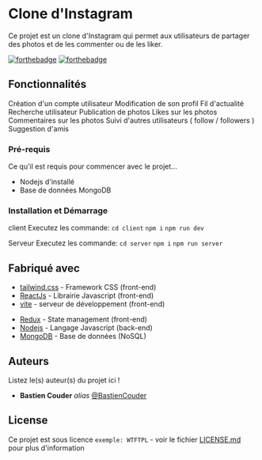 # Clone d'Instagram
Ce projet est un clone d'Instagram qui permet aux utilisateurs de partager des photos et de les commenter ou de les liker.

[![forthebadge](https://forthebadge.com/images/badges/made-with-javascript.svg)](https://forthebadge.com)
[![forthebadge](https://forthebadge.com/images/badges/ctrl-c-ctrl-v.svg)](https://forthebadge.com)

## Fonctionnalités

Création d'un compte utilisateur
Modification de son profil
Fil d'actualité
Recherche utilisateur
Publication de photos
Likes sur les photos
Commentaires sur les photos
Suivi d'autres utilisateurs ( follow / followers )
Suggestion d'amis

### Pré-requis

Ce qu'il est requis pour commencer avec le projet...

- Nodejs d'installé
- Base de données MongoDB

### Installation et Démarrage

client
Executez les commande: ``cd client`` ``npm i`` ``npm run dev``

Serveur
Executez les commande: ``cd server`` ``npm i`` ``npm run server``


## Fabriqué avec

* [tailwind.css](tailwindcss.com) - Framework CSS (front-end)
* [ReactJs](https://fr.legacy.reactjs.org/)  - Librairie Javascript (front-end)
* [vite](https://vitejs.dev/)  - serveur de développement (front-end)
- [Redux](https://redux.js.org/) - State management (front-end)
- [Nodejs](https://nodejs.org/en/docs) - Langage Javascript (back-end)
- [MongoDB](https://www.mongodb.com/fr-fr) - Base de données (NoSQL)

## Auteurs
Listez le(s) auteur(s) du projet ici !
* **Bastien Couder** _alias_ [@BastienCouder](https://github.com/BastienCOuder)
## License

Ce projet est sous licence ``exemple: WTFTPL`` - voir le fichier [LICENSE.md](LICENSE.md) pour plus d'information
